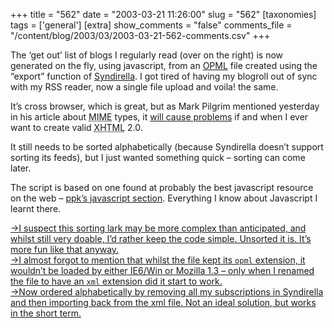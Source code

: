 +++
title = "562"
date = "2003-03-21 11:26:00"
slug = "562"
[taxonomies]
tags = ['general']
[extra]
show_comments = "false"
comments_file = "/content/blog/2003/03/2003-03-21-562-comments.csv"
+++

The ‘get out’ list of blogs I regularly read (over on the right) is now generated on the fly, using javascript, from an [OPML](http://www.opml.org/ "Outline Processor Markup Language") file created using the “export” function of [Syndirella](http://www.yole.ru/projects/syndirella/ "RSS Aggregator"). I got tired of having my blogroll out of sync with my RSS reader, now a single file upload and voila! the same.

 It’s cross browser, which is great, but as Mark Pilgrim mentioned yesterday in his article about <acronym title="Multipurpose Internet Mail Extensions">MIME</acronym> types, it [will cause problems](http://www.xml.com/pub/a/2003/03/19/dive-into-xml.html "case-sensitive problems") if and when I ever want to create valid <abbr title="Extensible HTML">XHTML</abbr> 2.0.

It still needs to be sorted alphabetically (because Syndirella doesn’t support sorting its feeds), but I just wanted something quick – sorting can come later.

The script is based on one found at probably the best javascript resource on the web – [ppk’s javascript section](http://www.xs4all.nl/~ppk/js/ "Peter-Paul Koch"). Everything I know about Javascript I learnt there.

<ins datetime="2003-03-21T17:09:00Z" title="after a bit of thought">→I suspect this sorting lark may be more complex than anticipated, and whilst still very doable, I’d rather keep the code simple. Unsorted it is. It’s more fun like that anyway.</ins>  
<ins datetime="2003-03-22T01:05:00Z" title="almost forgot to mention">→I almost forgot to mention that whilst the file kept its `opml` extension, it wouldn’t be loaded by either IE6/Win or Mozilla 1.3 – only when I renamed the file to have an `xml` extension did it start to work.</ins>  
<ins datetime="2003-03-22T23:22:49">→Now ordered alphabetically by removing all my subscriptions in Syndirella and then importing back from the xml file. Not an ideal solution, but works in the short term.</ins>
